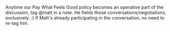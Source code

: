 Anytime our Pay What Feels Good policy becomes an operative part of the discussion, tag @matt in a note. He fields those conversations/negotiations, exclusively. :) If Matt's already participating in the conversation, no need to re-tag him.
